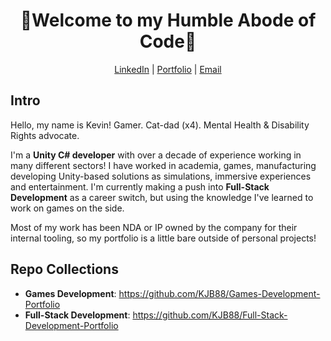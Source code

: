 <div align="center">
  <h1>🤘Welcome to my Humble Abode of Code🤘</h1>
  <a href="http://www.LinkedIn.com/in/kevin-barr1988">LinkedIn</a> | <a href="http://kjb88.github.io">Portfolio</a> | <a href="mailto:kevinbarr.business@gmail.com">Email</a>
</div>
<div>
  <h2>Intro</h2>
  <p>
    Hello, my name is Kevin! Gamer. Cat-dad (x4). Mental Health & Disability Rights advocate.
  </p>
  <p>
  I'm a <b>Unity C# developer</b> with over a decade of experience working in many different sectors! I have worked in academia, games, manufacturing developing Unity-based solutions as simulations, immersive experiences and entertainment. I'm currently making a push into <b>Full-Stack Development</b> as a career switch, but using the knowledge I've learned to work on games on the side.
  </p>
  <p>
    Most of my work has been NDA or IP owned by the company for their internal tooling, so my portfolio is a little bare outside of personal projects!
  </p>
</div>
<div>
  <h2>Repo Collections</h2>
  <ul>
    <li><b>Games Development</b>: <a href="https://github.com/KJB88/Games-Development-Portfolio">https://github.com/KJB88/Games-Development-Portfolio</a></li>
     <li><b>Full-Stack Development</b>: <a href="https://github.com/KJB88/Full-Stack-Development-Portfolio">https://github.com/KJB88/Full-Stack-Development-Portfolio</a></li>
    </ul>
</div>
<!---
<div>
  <h2>Skills</h2>
  <h3>Games & Simulation Development</h3>
  <ul>
    <li><b>Engines</b>: Unity | Godot</li>
    <li>Languages: C# | C++ | </li>
    <li>Platforms: Desktop (PC/Mac) | VR (Oculus Rift), XR/MR (Microsoft HoloLens), Mobile (Android/iOS), AR (iOS) </li>
    </ul>
  <h3>Immersive Experiences</h3>
  
  <h3>Simulation</h3>
  
</div>
<div>
  <h2>Repo Collections</h2>
  <b>Games Development</b>: 

  C++ Projects:
  Web Dev:
  

</div>
  -->
<!--
**KJB88/KJB88** is a ✨ _special_ ✨ repository because its `README.md` (this file) appears on your GitHub profile.

Here are some ideas to get you started:

- 🔭 I’m currently working on ...
- 🌱 I’m currently learning ...
- 👯 I’m looking to collaborate on ...
- 🤔 I’m looking for help with ...
- 💬 Ask me about ...
- 📫 How to reach me: ...
- 😄 Pronouns: ...
- ⚡ Fun fact: ...
-->
